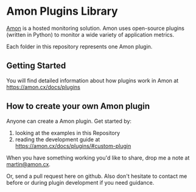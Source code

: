 Amon Plugins Library
=====================

[Amon](https://amon.cx) is a hosted monitoring solution. Amon uses open-source plugins (written in Python)
to monitor a wide variety of application metrics.

Each folder in this repository represents one Amon plugin.


Getting Started
---------------------------------


You will find detailed information about how plugins work in Amon at https://amon.cx/docs/plugins




How to create your own Amon plugin
---------------------------------

Anyone can create a Amon plugin. Get started by:

1. looking at the examples in this Repository
2. reading the development guide at https://amon.cx/docs/plugins/#custom-plugin

When you have something working you'd like to share, drop me a note at <martin@amon.cx>.

Or, send a pull request here on github. Also don't hesitate to contact me before or during
plugin development if you need guidance.
